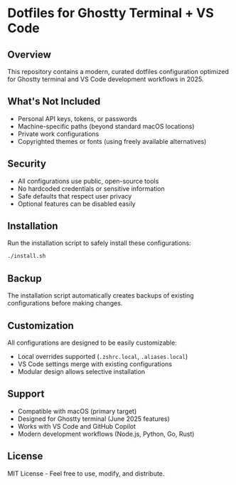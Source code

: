 # Dotfiles for Ghostty Terminal + VS Code

## Overview

This repository contains a modern, curated dotfiles configuration optimized for Ghostty terminal and VS Code development workflows in 2025.

## What's Not Included

- Personal API keys, tokens, or passwords
- Machine-specific paths (beyond standard macOS locations)
- Private work configurations
- Copyrighted themes or fonts (using freely available alternatives)

## Security

- All configurations use public, open-source tools
- No hardcoded credentials or sensitive information
- Safe defaults that respect user privacy
- Optional features can be disabled easily

## Installation

Run the installation script to safely install these configurations:

```bash
./install.sh
```

## Backup

The installation script automatically creates backups of existing configurations before making changes.

## Customization

All configurations are designed to be easily customizable:

- Local overrides supported (`.zshrc.local`, `.aliases.local`)
- VS Code settings merge with existing configurations
- Modular design allows selective installation

## Support

- Compatible with macOS (primary target)
- Designed for Ghostty terminal (June 2025 features)
- Works with VS Code and GitHub Copilot
- Modern development workflows (Node.js, Python, Go, Rust)

## License

MIT License - Feel free to use, modify, and distribute.
